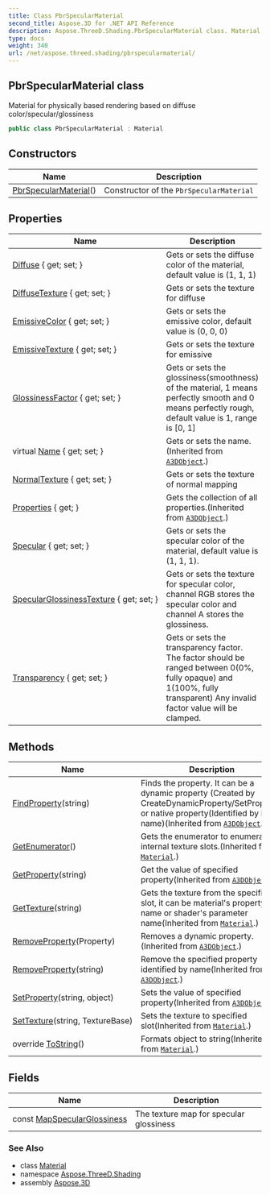 ```yaml
---
title: Class PbrSpecularMaterial
second_title: Aspose.3D for .NET API Reference
description: Aspose.ThreeD.Shading.PbrSpecularMaterial class. Material for physically based rendering based on diffuse color/specular/glossiness
type: docs
weight: 340
url: /net/aspose.threed.shading/pbrspecularmaterial/
---
```

## PbrSpecularMaterial class

Material for physically based rendering based on diffuse color/specular/glossiness

```csharp
public class PbrSpecularMaterial : Material
```

## Constructors

| Name | Description |
| --- | --- |
| [PbrSpecularMaterial](pbrspecularmaterial/)() | Constructor of the `PbrSpecularMaterial` |

## Properties

| Name | Description |
| --- | --- |
| [Diffuse](../../aspose.threed.shading/pbrspecularmaterial/diffuse/) { get; set; } | Gets or sets the diffuse color of the material, default value is (1, 1, 1) |
| [DiffuseTexture](../../aspose.threed.shading/pbrspecularmaterial/diffusetexture/) { get; set; } | Gets or sets the texture for diffuse |
| [EmissiveColor](../../aspose.threed.shading/pbrspecularmaterial/emissivecolor/) { get; set; } | Gets or sets the emissive color, default value is (0, 0, 0) |
| [EmissiveTexture](../../aspose.threed.shading/pbrspecularmaterial/emissivetexture/) { get; set; } | Gets or sets the texture for emissive |
| [GlossinessFactor](../../aspose.threed.shading/pbrspecularmaterial/glossinessfactor/) { get; set; } | Gets or sets the glossiness(smoothness) of the material, 1 means perfectly smooth and 0 means perfectly rough, default value is 1, range is [0, 1] |
| virtual [Name](../../aspose.threed/a3dobject/name/) { get; set; } | Gets or sets the name.(Inherited from [`A3DObject`](../../aspose.threed/a3dobject/).) |
| [NormalTexture](../../aspose.threed.shading/pbrspecularmaterial/normaltexture/) { get; set; } | Gets or sets the texture of normal mapping |
| [Properties](../../aspose.threed/a3dobject/properties/) { get; } | Gets the collection of all properties.(Inherited from [`A3DObject`](../../aspose.threed/a3dobject/).) |
| [Specular](../../aspose.threed.shading/pbrspecularmaterial/specular/) { get; set; } | Gets or sets the specular color of the material, default value is (1, 1, 1). |
| [SpecularGlossinessTexture](../../aspose.threed.shading/pbrspecularmaterial/specularglossinesstexture/) { get; set; } | Gets or sets the texture for specular color, channel RGB stores the specular color and channel A stores the glossiness. |
| [Transparency](../../aspose.threed.shading/pbrspecularmaterial/transparency/) { get; set; } | Gets or sets the transparency factor. The factor should be ranged between 0(0%, fully opaque) and 1(100%, fully transparent) Any invalid factor value will be clamped. |

## Methods

| Name | Description |
| --- | --- |
| [FindProperty](../../aspose.threed/a3dobject/findproperty/)(string) | Finds the property. It can be a dynamic property (Created by CreateDynamicProperty/SetProperty) or native property(Identified by its name)(Inherited from [`A3DObject`](../../aspose.threed/a3dobject/).) |
| [GetEnumerator](../../aspose.threed.shading/material/getenumerator/)() | Gets the enumerator to enumerate internal texture slots.(Inherited from [`Material`](../material/).) |
| [GetProperty](../../aspose.threed/a3dobject/getproperty/)(string) | Get the value of specified property(Inherited from [`A3DObject`](../../aspose.threed/a3dobject/).) |
| [GetTexture](../../aspose.threed.shading/material/gettexture/)(string) | Gets the texture from the specified slot, it can be material's property name or shader's parameter name(Inherited from [`Material`](../material/).) |
| [RemoveProperty](../../aspose.threed/a3dobject/removeproperty/)(Property) | Removes a dynamic property.(Inherited from [`A3DObject`](../../aspose.threed/a3dobject/).) |
| [RemoveProperty](../../aspose.threed/a3dobject/removeproperty/)(string) | Remove the specified property identified by name(Inherited from [`A3DObject`](../../aspose.threed/a3dobject/).) |
| [SetProperty](../../aspose.threed/a3dobject/setproperty/)(string, object) | Sets the value of specified property(Inherited from [`A3DObject`](../../aspose.threed/a3dobject/).) |
| [SetTexture](../../aspose.threed.shading/material/settexture/)(string, TextureBase) | Sets the texture to specified slot(Inherited from [`Material`](../material/).) |
| override [ToString](../../aspose.threed.shading/material/tostring/)() | Formats object to string(Inherited from [`Material`](../material/).) |

## Fields

| Name | Description |
| --- | --- |
| const [MapSpecularGlossiness](../../aspose.threed.shading/pbrspecularmaterial/mapspecularglossiness/) | The texture map for specular glossiness |

### See Also

* class [Material](../material/)
* namespace [Aspose.ThreeD.Shading](../../aspose.threed.shading/)
* assembly [Aspose.3D](../../)


